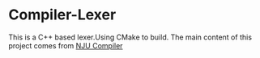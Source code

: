 # Compiler-Lexer

This is a C++ based lexer.Using CMake to build.
The main content of this project comes from [NJU Compiler](http://docs.compilers.cpl.icu/#/) 

